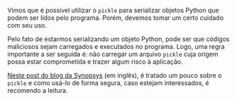 Vimos que é possível utilizar o `pickle` para serializar objetos Python que podem ser lidos pelo programa. Porém, devemos tomar um certo cuidado com seu uso.

Pelo fato de estarmos serializando um objeto Python, pode ser que códigos maliciosos sejam carregados e executados no programa. Logo, uma regra importante a ser seguida é: não carregar um arquivo `pickle` cuja origem possa estar comprometida e trazer algum risco à aplicação.

[Neste post do blog da Synopsys](https://www.synopsys.com/blogs/software-security/python-pickling/) (em inglês), é tratado um pouco sobre o `pickle` e como usá-lo de forma segura, caso estejam interessados, é recomendo a leitura.